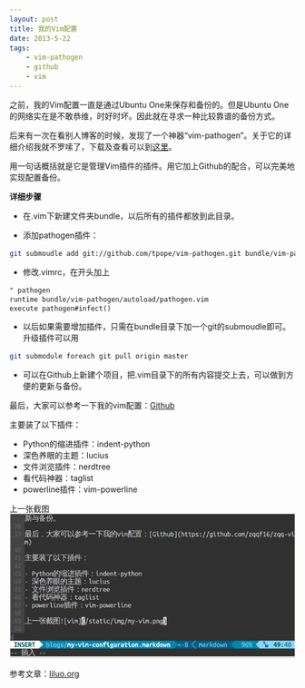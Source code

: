 ```yaml
---
layout: post
title: 我的Vim配置
date: 2013-5-22
tags:
    - vim-pathogen
    - github
    - vim
---
```



之前，我的Vim配置一直是通过Ubuntu One来保存和备份的。但是Ubuntu One的网络实在是不敢恭维，时好时坏。因此就在寻求一种比较靠谱的备份方式。

后来有一次在看别人博客的时候，发现了一个神器“vim-pathogen”。关于它的详细介绍我就不罗嗦了，下载及查看可以到[这里](https://github.com/tpope/vim-pathogen)。

用一句话概括就是它是管理Vim插件的插件。用它加上Github的配合，可以完美地实现配置备份。

**详细步骤**

- 在.vim下新建文件夹bundle，以后所有的插件都放到此目录。

- 添加pathogen插件：

```bash
git submoudle add git://github.com/tpope/vim-pathogen.git bundle/vim-pathogen
```

- 修改.vimrc，在开头加上  

```vim
" pathogen
runtime bundle/vim-pathogen/autoload/pathogen.vim
execute pathogen#infect()
```

- 以后如果需要增加插件，只需在bundle目录下加一个git的submoudle即可。升级插件可以用

```bash
git submodule foreach git pull origin master
```

- 可以在Github上新建个项目，把.vim目录下的所有内容提交上去，可以做到方便的更新与备份。

最后，大家可以参考一下我的vim配置：[Github](https://github.com/zqqf16/zqq-vim)

主要装了以下插件：

- Python的缩进插件：indent-python
- 深色养眼的主题：lucius
- 文件浏览插件：nerdtree
- 看代码神器：taglist
- powerline插件：vim-powerline

上一张截图![vim](/static/img/my-vim.png)

参考文章：[liluo.org](http://liluo.org/blog/2012/05/using-git-submodule-and-vim-pathogen-for-vim-configuraction-management/)